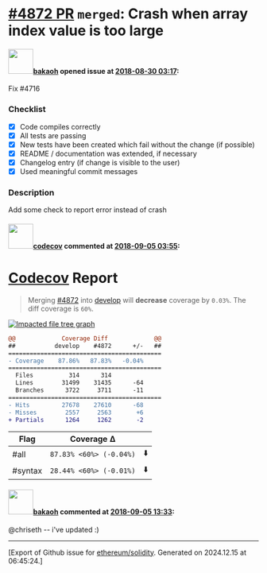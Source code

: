 # [\#4872 PR](https://github.com/ethereum/solidity/pull/4872) `merged`: Crash when array index value is too large

#### <img src="https://avatars.githubusercontent.com/u/4920000?v=4" width="50">[bakaoh](https://github.com/bakaoh) opened issue at [2018-08-30 03:17](https://github.com/ethereum/solidity/pull/4872):

Fix #4716

### Checklist
- [x] Code compiles correctly
- [x] All tests are passing
- [x] New tests have been created which fail without the change (if possible)
- [x] README / documentation was extended, if necessary
- [x] Changelog entry (if change is visible to the user)
- [x] Used meaningful commit messages

### Description
Add some check to report error instead of crash


#### <img src="https://avatars.githubusercontent.com/in/254?v=4" width="50">[codecov](https://github.com/apps/codecov) commented at [2018-09-05 03:55](https://github.com/ethereum/solidity/pull/4872#issuecomment-418591510):

# [Codecov](https://codecov.io/gh/ethereum/solidity/pull/4872?src=pr&el=h1) Report
> Merging [#4872](https://codecov.io/gh/ethereum/solidity/pull/4872?src=pr&el=desc) into [develop](https://codecov.io/gh/ethereum/solidity/commit/e6aa15bae1839ce6761c75521e0166c06469dc2e?src=pr&el=desc) will **decrease** coverage by `0.03%`.
> The diff coverage is `60%`.

[![Impacted file tree graph](https://codecov.io/gh/ethereum/solidity/pull/4872/graphs/tree.svg?width=650&token=87PGzVEwU0&height=150&src=pr)](https://codecov.io/gh/ethereum/solidity/pull/4872?src=pr&el=tree)

```diff
@@             Coverage Diff             @@
##           develop    #4872      +/-   ##
===========================================
- Coverage    87.86%   87.83%   -0.04%     
===========================================
  Files          314      314              
  Lines        31499    31435      -64     
  Branches      3722     3711      -11     
===========================================
- Hits         27678    27610      -68     
- Misses        2557     2563       +6     
+ Partials      1264     1262       -2
```

| Flag | Coverage Δ | |
|---|---|---|
| #all | `87.83% <60%> (-0.04%)` | :arrow_down: |
| #syntax | `28.44% <60%> (-0.01%)` | :arrow_down: |

#### <img src="https://avatars.githubusercontent.com/u/4920000?v=4" width="50">[bakaoh](https://github.com/bakaoh) commented at [2018-09-05 13:33](https://github.com/ethereum/solidity/pull/4872#issuecomment-418731973):

@chriseth -- i've updated :)


-------------------------------------------------------------------------------



[Export of Github issue for [ethereum/solidity](https://github.com/ethereum/solidity). Generated on 2024.12.15 at 06:45:24.]
